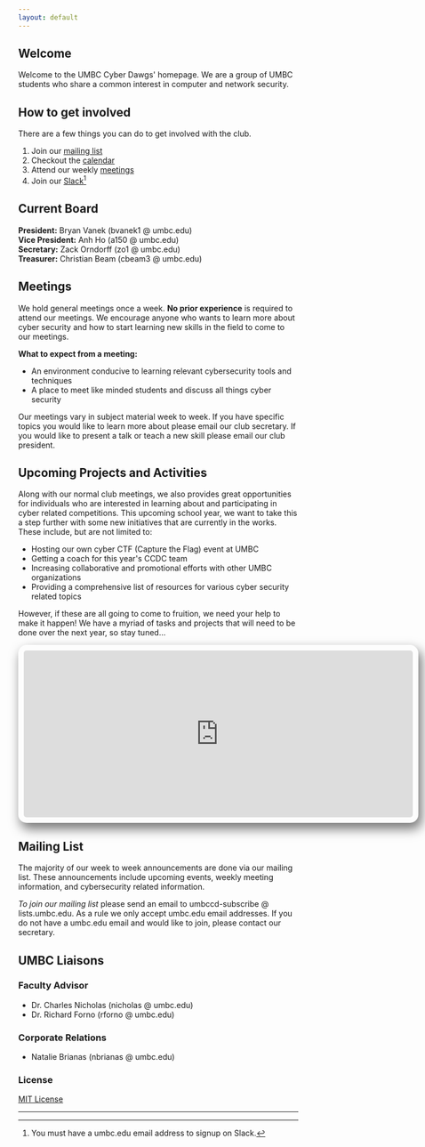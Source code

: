 ```yaml
---
layout: default
---
```


## Welcome

Welcome to the UMBC Cyber Dawgs' homepage. We are a group of UMBC students who
share a common interest in computer and network security. 


## How to get involved 

There are a few things you can do to get involved with the club. 
 
1. Join our [mailing list](#mailinglist)
2. Checkout the [calendar](#calendar)
3. Attend our weekly [meetings](#meetings) 
4. Join our [Slack](https://umbccd.slack.com)[^1]

## Current Board

**President:** Bryan Vanek (bvanek1 @ umbc.edu)  
**Vice President:** Anh Ho (a150 @ umbc.edu)  
**Secretary:** Zack Orndorff (zo1 @ umbc.edu)  
**Treasurer:** Christian Beam (cbeam3 @ umbc.edu)  

## <a name="meetings"/> Meetings

We hold general meetings once a week. **No prior experience** is required to
attend our meetings. We encourage anyone who wants to learn more about cyber
security and how to start learning new skills in the field to come to our
meetings.

**What to expect from a meeting:**

* An environment conducive to learning relevant cybersecurity tools and
techniques
* A place to meet like minded students and discuss all things cyber security 


Our meetings vary in subject material week to week. If you have specific topics
you would like to learn more about please email our club secretary. If you
would like to present a talk or teach a new skill please email our club
president.

## Upcoming Projects and Activities

Along with our normal club meetings, we also provides great opportunities
for individuals who are interested in learning about and participating in
cyber related competitions. This upcoming school year, we want to take this a
step further with some new initiatives that are currently in the works. These
include, but are not limited to:

* Hosting our own cyber CTF (Capture the Flag) event at UMBC
* Getting a coach for this year's CCDC team
* Increasing collaborative and promotional efforts with other UMBC organizations
* Providing a comprehensive list of resources for various cyber security related topics

However, if these are all going to come to fruition, we need your help to
make it happen! We have a myriad of tasks and projects that will need to be done
over the next year, so stay tuned...

<div style="text-align: center;">
  <a name="calendar"/><iframe src="https://calendar.google.com/calendar/embed?mode=AGENDA&amp;height=300&amp;wkst=1&amp;bgcolor=%23ffffff&amp;src=umbc.edu_sua9otosc8mchuu17od417duh8%40group.calendar.google.com&amp;color=%23B1365F&amp;ctz=America%2FNew_York" style="border-width:0; padding: 10px; border-radius: 15px; box-shadow: 5px 10px 20px 1px #777777;" width="700" height="300" frameborder="0" scrolling="no"></iframe>
</div>

## <a name="mailinglist"/>Mailing List

The majority of our week to week announcements are done via our mailing list.
These announcements include upcoming events, weekly meeting information, and
cybersecurity related information. 

*To join our mailing list* please send an email to
umbccd-subscribe @ lists.umbc.edu. As a rule we only accept umbc.edu email
addresses. If you do not have a umbc.edu email and would like to join, please
contact our secretary.


## UMBC Liaisons

### Faculty Advisor 
 
* Dr. Charles Nicholas (nicholas @ umbc.edu)  
* Dr. Richard Forno (rforno @ umbc.edu)  

### Corporate Relations
*  Natalie Brianas (nbrianas @ umbc.edu) 


### License

[MIT License](http://umbccyberdawgs.github.io/LICENSE.txt)

---
[^1]: You must have a umbc.edu email address to signup on Slack.
